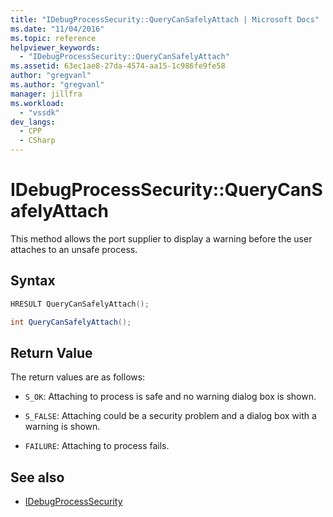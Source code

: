 ```yaml
---
title: "IDebugProcessSecurity::QueryCanSafelyAttach | Microsoft Docs"
ms.date: "11/04/2016"
ms.topic: reference
helpviewer_keywords:
  - "IDebugProcessSecurity::QueryCanSafelyAttach"
ms.assetid: 63ec1ae8-27da-4574-aa15-1c986fe9fe58
author: "gregvanl"
ms.author: "gregvanl"
manager: jillfra
ms.workload:
  - "vssdk"
dev_langs:
  - CPP
  - CSharp
---
```

# IDebugProcessSecurity::QueryCanSafelyAttach
This method allows the port supplier to display a warning before the user attaches to an unsafe process.

## Syntax

```cpp
HRESULT QueryCanSafelyAttach();
```

```csharp
int QueryCanSafelyAttach();
```

## Return Value
 The return values are as follows:

-   `S_OK`: Attaching to process is safe and no warning dialog box is shown.

-   `S_FALSE`: Attaching could be a security problem and a dialog box with a warning is shown.

-   `FAILURE`: Attaching to process fails.

## See also
- [IDebugProcessSecurity](../../../extensibility/debugger/reference/idebugprocesssecurity.md)